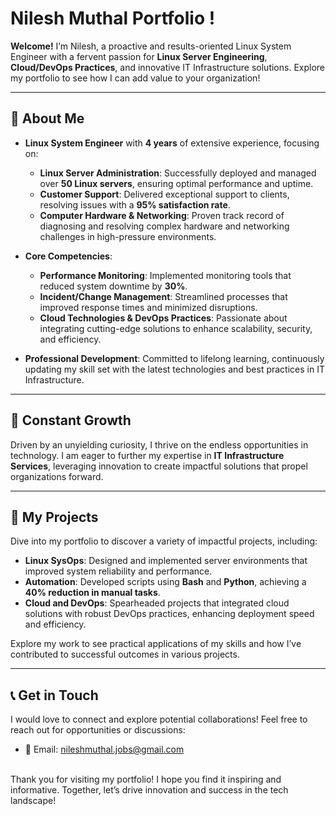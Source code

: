 # **Nilesh Muthal Portfolio !**

**Welcome!** I’m Nilesh, a proactive and results-oriented Linux System Engineer with a fervent passion for **Linux Server Engineering**, **Cloud/DevOps Practices**, and innovative IT Infrastructure solutions. Explore my portfolio to see how I can add value to your organization!

---

## 🚀 **About Me**

- **Linux System Engineer** with **4 years** of extensive experience, focusing on:
  - **Linux Server Administration**: Successfully deployed and managed over **50 Linux servers**, ensuring optimal performance and uptime.
  - **Customer Support**: Delivered exceptional support to clients, resolving issues with a **95% satisfaction rate**.
  - **Computer Hardware & Networking**: Proven track record of diagnosing and resolving complex hardware and networking challenges in high-pressure environments.

- **Core Competencies**:
  - **Performance Monitoring**: Implemented monitoring tools that reduced system downtime by **30%**.
  - **Incident/Change Management**: Streamlined processes that improved response times and minimized disruptions.
  - **Cloud Technologies & DevOps Practices**: Passionate about integrating cutting-edge solutions to enhance scalability, security, and efficiency.

- **Professional Development**: Committed to lifelong learning, continuously updating my skill set with the latest technologies and best practices in IT Infrastructure.

---

## 🌱 **Constant Growth**

Driven by an unyielding curiosity, I thrive on the endless opportunities in technology. I am eager to further my expertise in **IT Infrastructure Services**, leveraging innovation to create impactful solutions that propel organizations forward.

---

## 💼 **My Projects**

Dive into my portfolio to discover a variety of impactful projects, including:
- **Linux SysOps**: Designed and implemented server environments that improved system reliability and performance.
- **Automation**: Developed scripts using **Bash** and **Python**, achieving a **40% reduction in manual tasks**.
- **Cloud and DevOps**: Spearheaded projects that integrated cloud solutions with robust DevOps practices, enhancing deployment speed and efficiency.

Explore my work to see practical applications of my skills and how I’ve contributed to successful outcomes in various projects.

---

## 📞 **Get in Touch**

I would love to connect and explore potential collaborations! Feel free to reach out for opportunities or discussions:

- 📧 Email: [nileshmuthal.jobs@gmail.com](mailto:nileshmuthal.jobs@gmail.com) 

<br>
Thank you for visiting my portfolio! I hope you find it inspiring and informative. Together, let’s drive innovation and success in the tech landscape!



